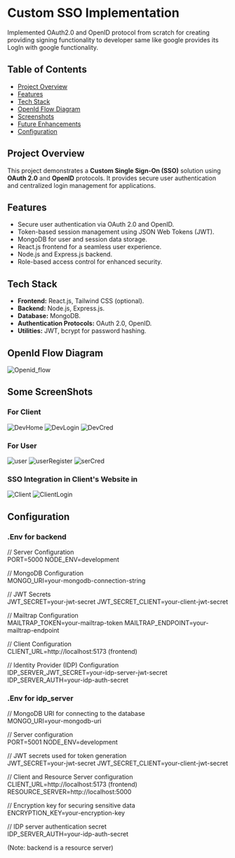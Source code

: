  <h1>Custom SSO Implementation</h1>
 <div>Implemented OAuth2.0 and OpenID protocol from scratch for creating providing signing functionality to developer same like google provides its LogIn with google functionality.</div>

  <h2>Table of Contents</h2>
  <ul>
    <li><a href="#project-overview">Project Overview</a></li>
    <li><a href="#features">Features</a></li>
    <li><a href="#tech-stack">Tech Stack</a></li>
    <li><a href="#OpenId_Flow_Diagram">OpenId Flow Diagram</a></li>
    <li><a href="#screenshots">Screenshots</a></li>
    <li><a href="#future-enhancements">Future Enhancements</a></li>
    <li><a href="#configuration">Configuration</a></li>
  </ul>

  <h2 id="project-overview">Project Overview</h2>
  <p>This project demonstrates a <strong>Custom Single Sign-On (SSO)</strong> solution using <strong>OAuth 2.0</strong> and <strong>OpenID</strong> protocols. It provides secure user authentication and centralized login management for applications.</p>

  <h2 id="features">Features</h2>
  <ul>
    <li>Secure user authentication via OAuth 2.0 and OpenID.</li>
    <li>Token-based session management using JSON Web Tokens (JWT).</li>
    <li>MongoDB for user and session data storage.</li>
    <li>React.js frontend for a seamless user experience.</li>
    <li>Node.js and Express.js backend.</li>
    <li>Role-based access control for enhanced security.</li>
  </ul>

   <h2 id="tech-stack">Tech Stack</h2>
  <ul>
    <li><strong>Frontend:</strong> React.js, Tailwind CSS (optional).</li>
    <li><strong>Backend:</strong> Node.js, Express.js.</li>
    <li><strong>Database:</strong> MongoDB.</li>
    <li><strong>Authentication Protocols:</strong> OAuth 2.0, OpenID.</li>
    <li><strong>Utilities:</strong> JWT, bcrypt for password hashing.</li>
  </ul>

   <h2 id="OpenId_Flow_Diagram">OpenId Flow Diagram</h2>
   <img src="./Images/Openid_flow.png" alt="Openid_flow">

   <h2 id="screenshots">Some ScreenShots</h2>
   <h3>For Client</h3>
   <img src="./Images/DevHome.png" alt="DevHome">
   <img src="./Images/DevLogin.png" alt="DevLogin">
   <img src="./Images/DevCred.png" alt="DevCred">
   
   <h3>For User</h3>
   <img src="./Images/user.png" alt="user">
   <img src="./Images/userRegister.png" alt="userRegister">
   <img src="./Images/userCred.png" alt="serCred">

   <h3>SSO Integration in Client's Website in</h3>
   <img src="./Images/Client.png" alt="Client">
   <img src="./Images/ClientLogin.png" alt="ClientLogin">

   <h2 id="configuration">Configuration</h2>
   <h3>.Env for backend</h3>
  // Server Configuration <br>
   PORT=5000
   NODE_ENV=development
   
   // MongoDB Configuration <br>
   MONGO_URI=your-mongodb-connection-string
   
   // JWT Secrets <br>
   JWT_SECRET=your-jwt-secret
   JWT_SECRET_CLIENT=your-client-jwt-secret
   
   // Mailtrap Configuration <br>
   MAILTRAP_TOKEN=your-mailtrap-token
   MAILTRAP_ENDPOINT=your-mailtrap-endpoint
   
   // Client Configuration <br>
   CLIENT_URL=http://localhost:5173 (frontend)
   
   // Identity Provider (IDP) Configuration <br>
   IDP_SERVER_JWT_SECRET=your-idp-server-jwt-secret
   IDP_SERVER_AUTH=your-idp-auth-secret

   <h3>.Env for idp_server</h3>
   // MongoDB URI for connecting to the database <br>
   MONGO_URI=your-mongodb-uri
   
   // Server configuration <br>
   PORT=5001
   NODE_ENV=development
   
   // JWT secrets used for token generation <br>
   JWT_SECRET=your-jwt-secret
   JWT_SECRET_CLIENT=your-client-jwt-secret
   
   // Client and Resource Server configuration <br>
   CLIENT_URL=http://localhost:5173 (frontend)
   RESOURCE_SERVER=http://localhost:5000
   
   // Encryption key for securing sensitive data <br>
   ENCRYPTION_KEY=your-encryption-key
   
   // IDP server authentication secret <br>
   IDP_SERVER_AUTH=your-idp-auth-secret


   (Note: backend is a resource server)

   
   
